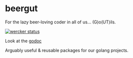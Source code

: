 # beergut
For the lazy beer-loving coder in all of us... (G)o(UT)ils.

[![wercker status](https://app.wercker.com/status/daa1b586e39ce2801352461ca4a09078/m "wercker status")](https://app.wercker.com/project/bykey/daa1b586e39ce2801352461ca4a09078)

Look at the [godoc](http://godoc.org/github.com/pivotalservices/beergut)


Arguably useful & reusable packages for our golang projects.